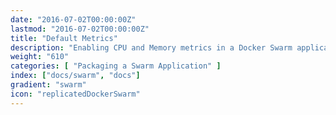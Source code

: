 ```yaml
---
date: "2016-07-02T00:00:00Z"
lastmod: "2016-07-02T00:00:00Z"
title: "Default Metrics"
description: "Enabling CPU and Memory metrics in a Docker Swarm application"
weight: "610"
categories: [ "Packaging a Swarm Application" ]
index: ["docs/swarm", "docs"]
gradient: "swarm"
icon: "replicatedDockerSwarm"
---
```

